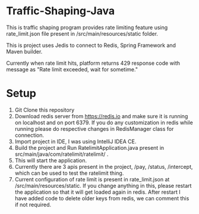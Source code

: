 # Traffic-Shaping-Java

This is traffic shaping program provides rate limiting feature using rate_limit.json file present in /src/main/resources/static folder.

This is project uses Jedis to connect to Redis, Spring Framework and Maven builder.

Currently when rate limit hits, platform returns 429 response code with message as "Rate limit exceeded, wait for sometime."

# Setup
1. Git Clone this repository
2. Download redis server from https://redis.io and make sure it is running on localhost and on port 6379. If you do any customization in redis while running please do respective changes in RedisManager class for connection.
3. Import project in IDE, I was using IntelliJ IDEA CE.
4. Build the project and Run RatelimitApplication.java present in src/main/java/com/ratelimit/ratelimit/ .
5. This will start the application.
6. Currently there are 3 apis present in the project, /pay, /status, /intercept, which can be used to test the ratelimit thing.
7. Current configuration of rate limit is present in rate_limit.json at /src/main/resources/static. If you change anything in this, please restart the application so that it will get loaded again in redis. After restart I have added code to delete older keys from redis, we can comment this if not required.

